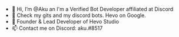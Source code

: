 - 👋 Hi, I’m @Aku an I'm a Verified Bot Developer affiliated at Discord
- 👀 Check my gits and my discord bots. Hevo on Google. 
- 🌱 Founder & Lead Developer of Hevo Studio
- 📫 Contact me on Discord: aku.#8517
